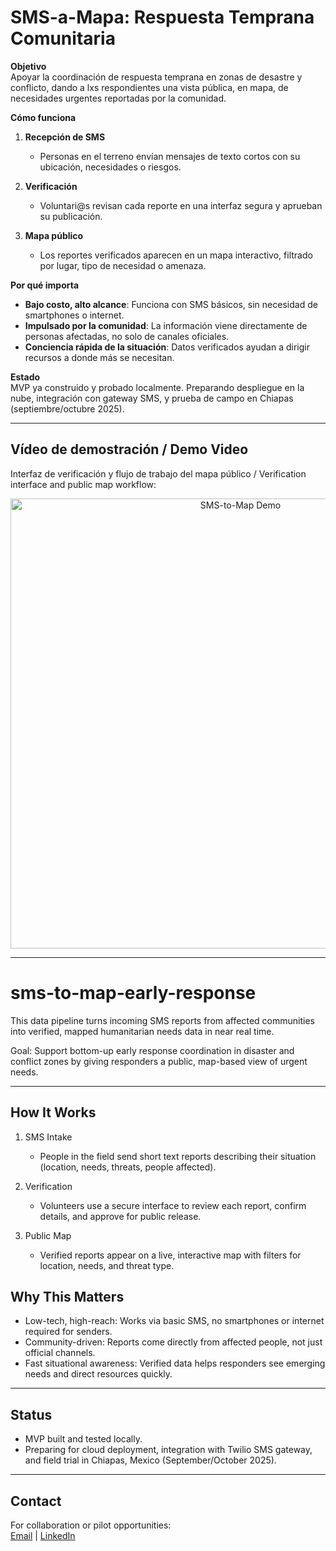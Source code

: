 # SMS-a-Mapa: Respuesta Temprana Comunitaria

**Objetivo**  
Apoyar la coordinación de respuesta temprana en zonas de desastre y conflicto, dando a lxs respondientes una vista pública, en mapa, de necesidades urgentes reportadas por la comunidad.  

**Cómo funciona**  
1. **Recepción de SMS**  
   - Personas en el terreno envían mensajes de texto cortos con su ubicación, necesidades o riesgos.  

2. **Verificación**  
   - Voluntari@s revisan cada reporte en una interfaz segura y aprueban su publicación.  

3. **Mapa público**  
   - Los reportes verificados aparecen en un mapa interactivo, filtrado por lugar, tipo de necesidad o amenaza.  

**Por qué importa**  
- **Bajo costo, alto alcance**: Funciona con SMS básicos, sin necesidad de smartphones o internet.  
- **Impulsado por la comunidad**: La información viene directamente de personas afectadas, no solo de canales oficiales.  
- **Conciencia rápida de la situación**: Datos verificados ayudan a dirigir recursos a donde más se necesitan.  

**Estado**  
MVP ya construido y probado localmente. Preparando despliegue en la nube, integración con gateway SMS, y prueba de campo en Chiapas (septiembre/octubre 2025).  

---

## Vídeo de demostración / Demo Video
Interfaz de verificación y flujo de trabajo del mapa público / Verification interface and public map workflow:
<p align="center">
  <img src="sms_demo.gif" alt="SMS-to-Map Demo" width="720">
</p>

---
# sms-to-map-early-response
This data pipeline turns incoming SMS reports from affected communities into verified, mapped humanitarian needs data in near real time.

Goal: Support bottom-up early response coordination in disaster and conflict zones by giving responders a public, map-based view of urgent needs.

---

## How It Works

1. SMS Intake  
   - People in the field send short text reports describing their situation (location, needs, threats, people affected).  

2. Verification  
   - Volunteers use a secure interface to review each report, confirm details, and approve for public release.  

3. Public Map  
   - Verified reports appear on a live, interactive map with filters for location, needs, and threat type.


## Why This Matters

- Low-tech, high-reach: Works via basic SMS, no smartphones or internet required for senders.  
- Community-driven: Reports come directly from affected people, not just official channels.  
- Fast situational awareness: Verified data helps responders see emerging needs and direct resources quickly.

---

## Status

- MVP built and tested locally.  
- Preparing for cloud deployment, integration with Twilio SMS gateway, and field trial in Chiapas, Mexico (September/October 2025).

---

## Contact

For collaboration or pilot opportunities:  
[Email](timklustner@gmail.com) | [LinkedIn](https://www.linkedin.com/in/tim-klustner/)

